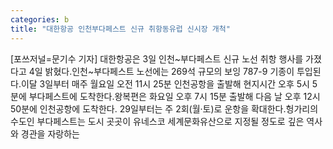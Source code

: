 ```yaml
---
categories: b
title: "대한항공 인천부다페스트 신규 취항동유럽 신시장 개척"
---
```

[포쓰저널=문기수 기자] 대한항공은 3일 인천~부다페스트 신규 노선 취항 행사를 가졌다고 4일 밝혔다.인천~부다페스트 노선에는 269석 규모의 보잉 787-9 기종이 투입된다.이달 3일부터 매주 월요일 오전 11시 25분 인천공항을 출발해 현지시간 오후 5시 5분에 부다페스트에 도착한다.왕복편은 화요일 오후 7시 15분 출발해 다음 날 오후 12시 50분에 인천공항에 도착한다. 29일부터는 주 2회(월·토)로 운항을 확대한다.헝가리의 수도인 부다페스트는 도시 곳곳이 유네스코 세계문화유산으로 지정될 정도로 깊은 역사와 경관을 자랑하는